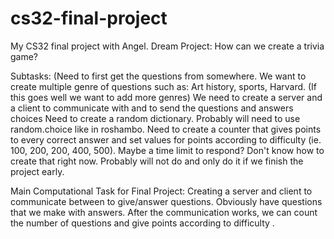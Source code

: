 # cs32-final-project
My CS32 final project with Angel. 
Dream Project: How can we create a trivia game?

Subtasks:
(Need to first get the questions from somewhere. We want to create multiple genre of questions such as: Art history, sports, Harvard. (If this goes well we want to add more genres)
We need to create a server and a client to communicate with and to send the questions and answers choices
Need to create a random dictionary. Probably will need to use random.choice like in roshambo. 
Need to create a counter that gives points to every correct answer and set values for points according to difficulty (ie. 100, 200, 200, 400, 500).
Maybe a time limit to respond? Don't know how to create that right now.
Probably will not do and only do it if we finish the project early.

Main Computational Task for Final Project: 
Creating a server and client to communicate between to give/answer questions.
Obviously have questions that we make with answers.
After the communication works, we can count the number of questions and give points according to difficulty
.
